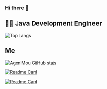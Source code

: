 ### Hi there 👋

## 👨‍💻 Java Development Engineer

![Top Langs](https://github-readme-stats.vercel.app/api/top-langs/?username=AloneMou&show_icons=true&theme=merko&locale=cn)

## Me
![AgoniMou GitHub stats](https://github-readme-stats.vercel.app/api?username=AloneMou&show_icons=true&theme=radical&locale=cn)


[![Readme Card](https://github-readme-stats.vercel.app/api/pin/?username=AloneMou&repo=mou-rouyi-mybatis-plus)](https://github.com/AloneMou/mou-rouyi-mybatis-plus)


[![Readme Card](https://github-readme-stats.vercel.app/api/pin/?username=AloneMou&repo=mou-ruoyi-ant-design-vue)](https://github.com/AloneMou/mou-ruoyi-ant-design-vue)
